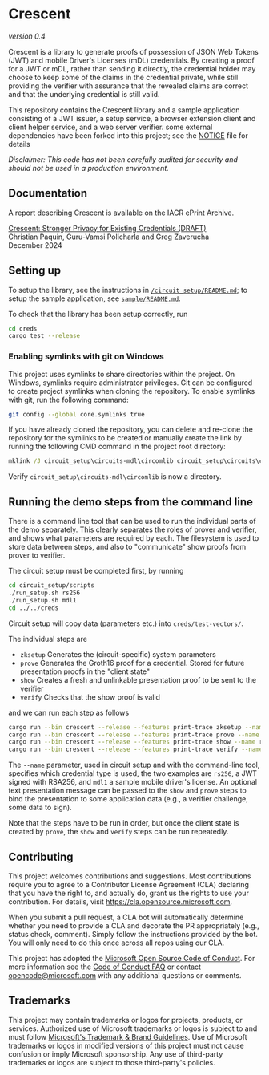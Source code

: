 # Crescent

_version 0.4_

Crescent is a library to generate proofs of possession of JSON Web Tokens (JWT) and
mobile Driver's Licenses (mDL) credentials.
By creating a proof for a JWT or mDL, rather than sending it directly, the credential holder may choose
to keep some of the claims in the credential private, while still providing the verifier with assurance
that the revealed claims are correct and that the underlying credential is still valid.

This repository contains the Crescent library and a sample application consisting of a JWT issuer,
a setup service, a browser extension client and client helper service, and a web server verifier. some
external dependencies have been forked into this project; see the [NOTICE](./NOTICE.md) file for details

*Disclaimer: This code has not been carefully audited for security and should not be used in a production environment.*

## Documentation
A report describing Crescent is available on the IACR ePrint Archive. 

[Crescent: Stronger Privacy for Existing Credentials (DRAFT)](https://eprint.iacr.org/2024/2013)   
Christian Paquin, Guru-Vamsi Policharla and Greg Zaverucha   
December 2024  

## Setting up

To setup the library, see the instructions in [`/circuit_setup/README.md`](./circuit_setup/README.md);
to setup the sample application, see [`sample/README.md`](./sample/README.md).

To check that the library has been setup correctly, run

```bash
cd creds
cargo test --release
```

### Enabling symlinks with git on Windows

This project uses symlinks to share directories within the project. On Windows, symlinks require administrator privileges. Git can be configured to create project symlinks when cloning the repository.
To enable symlinks with git, run the following command:

```bash
git config --global core.symlinks true
```

If you have already cloned the repository, you can delete and re-clone the repository for the symlinks to be created or manually create the link by running the following CMD command in the project root directory:

```cmd
mklink /J circuit_setup\circuits-mdl\circomlib circuit_setup\circuits\circomlib
```

Verify `circuit_setup\circuits-mdl\circomlib` is now a directory.

## Running the demo steps from the command line

There is a command line tool that can be used to run the individual parts of the demo separately.  This clearly separates the roles of prover and verifier, and shows what parameters are required by each.  The filesystem is used to store data between steps, and also to "communicate" show proofs from prover to verifier.

The circuit setup must be completed first, by running

```bash
cd circuit_setup/scripts
./run_setup.sh rs256
./run_setup.sh mdl1
cd ../../creds
```

Circuit setup will copy data (parameters etc.) into `creds/test-vectors/`.

The individual steps are

* `zksetup` Generates the (circuit-specific) system parameters
* `prove` Generates the Groth16 proof for a credential.  Stored for future presentation proofs in the "client state"
* `show` Creates a fresh and unlinkable presentation proof to be sent to the verifier
* `verify` Checks that the show proof is valid

and we can run each step as follows

```bash
cargo run --bin crescent --release --features print-trace zksetup --name rs256
cargo run --bin crescent --release --features print-trace prove --name rs256
cargo run --bin crescent --release --features print-trace show --name rs256 [--presentation-message "..."]
cargo run --bin crescent --release --features print-trace verify --name rs256 [--presentation-message "..."]
```

The `--name` parameter, used in circuit setup and with the command-line tool, specifies which credential type is used, the two examples are `rs256`, a JWT signed with RSA256, and `mdl1` a sample mobile driver's license. An optional text presentation message can be passed to the `show` and `prove` steps to bind the presentation to some application data (e.g., a verifier challenge, some data to sign).

Note that the steps have to be run in order, but once the client state is created by `prove`, the `show` and `verify` steps can be run repeatedly.

## Contributing

This project welcomes contributions and suggestions.  Most contributions require you to agree to a
Contributor License Agreement (CLA) declaring that you have the right to, and actually do, grant us
the rights to use your contribution. For details, visit <https://cla.opensource.microsoft.com>.

When you submit a pull request, a CLA bot will automatically determine whether you need to provide
a CLA and decorate the PR appropriately (e.g., status check, comment). Simply follow the instructions
provided by the bot. You will only need to do this once across all repos using our CLA.

This project has adopted the [Microsoft Open Source Code of Conduct](https://opensource.microsoft.com/codeofconduct/).
For more information see the [Code of Conduct FAQ](https://opensource.microsoft.com/codeofconduct/faq/) or
contact [opencode@microsoft.com](mailto:opencode@microsoft.com) with any additional questions or comments.

## Trademarks

This project may contain trademarks or logos for projects, products, or services. Authorized use of Microsoft
trademarks or logos is subject to and must follow
[Microsoft's Trademark & Brand Guidelines](https://www.microsoft.com/en-us/legal/intellectualproperty/trademarks/usage/general).
Use of Microsoft trademarks or logos in modified versions of this project must not cause confusion or imply Microsoft sponsorship.
Any use of third-party trademarks or logos are subject to those third-party's policies.
